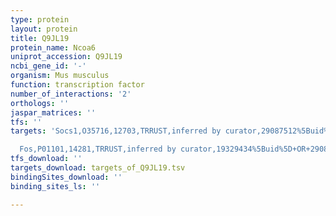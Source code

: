 ```yaml
---
type: protein
layout: protein
title: Q9JL19
protein_name: Ncoa6
uniprot_accession: Q9JL19
ncbi_gene_id: '-'
organism: Mus musculus
function: transcription factor
number_of_interactions: '2'
orthologs: ''
jaspar_matrices: ''
tfs: ''
targets: 'Socs1,O35716,12703,TRRUST,inferred by curator,29087512%5Buid%5D+OR+22861055%5Buid%5D,Yes

  Fos,P01101,14281,TRRUST,inferred by curator,19329434%5Buid%5D+OR+29087512%5Buid%5D,Yes'
tfs_download: ''
targets_download: targets_of_Q9JL19.tsv
bindingSites_download: ''
binding_sites_ls: ''

---
```

